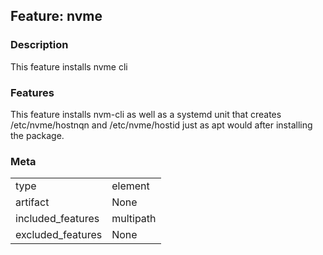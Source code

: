 ## Feature: nvme
### Description
<website-feature>
This feature installs nvme cli
</website-feature>

### Features
This feature installs nvm-cli as well as a systemd unit that creates /etc/nvme/hostnqn and /etc/nvme/hostid just as apt would after installing the package.

### Meta
|||
|---|---|
|type|element|
|artifact|None|
|included_features|multipath|
|excluded_features|None|
